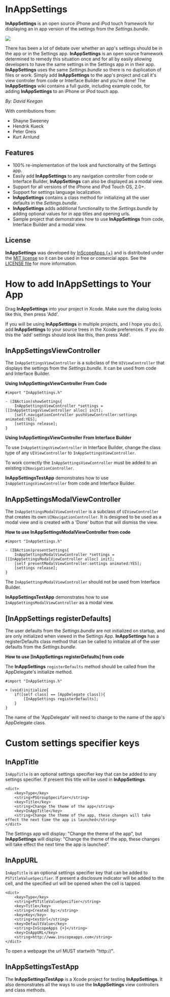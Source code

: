 InAppSettings
========

**InAppSettings** is an open source iPhone and iPod touch framework for displaying an 
in app version of the settings from the *Settings.bundle*. 

![](https://github.com/InScopeApps/InAppSettings/raw/master/InAppSettings.png)

There has been a lot of debate over whether an app's settings should be in the 
app or in the Settings app. **InAppSettings** is an open source framework determined 
to remedy this situation once and for all by easily allowing developers to have 
the same settings in the Settings app in in their app. **InAppSettings** uses the 
same *Settings.bundle* so there is no duplication of files or work. Simply add 
**InAppSettings** to the app's project and call it's view controler from code or 
Interface Builder and you're done! The **InAppSettings** wiki contains a full guide, 
including example code, for adding **InAppSettings** to an iPhone or iPod touch app. 

*By: David Keegan*

With contributions from:

* Shayne Sweeney
* Hendrik Kueck
* Peter Greis
* Kurt Arnlund

Features
--------
* 100% re-implementation of the look and functionality of the Settings app.
* Easily add **InAppSettings** to any navigation controller from code or Interface Builder, **InAppSettings** can also be displayed as a modal view.
* Support for all versions of the iPhone and iPod Touch OS, 2.0+.
* Support for settings language localization.
* **InAppSettings** contains a class method for initializing all the user defaults in the *Settings.bundle*.
* **InAppSettings** adds additional functionality to the *Settings.bundle* by adding optional values for in app titles and opening urls.
* Sample project that demonstrates how to use **InAppSettings** from code, Interface Builder and a modal view.

License
--------
**InAppSettings** was developed by [InScopeApps {+}](http://inscopeapps.com/) and is distributed under the [MIT license](http://www.opensource.org/licenses/mit-license.php) so it can be used in free or comercial apps. See the [LICENSE file](https://github.com/InScopeApps/InAppSettings/blob/master/LICENSE) for more information.

How to add InAppSettings to Your App
========
Drag **InAppSettings** into your project in Xcode. Make sure the dialog looks like this, then press 'Add'.

If you will be using **InAppSettings** in multiple projects, and I hope you do:), add **InAppSettings** to your source trees in the Xcode preferences. If you do this the 'add' settings should look like this, then press 'Add'.

InAppSettingsViewController
--------
The `InAppSettingsViewController` is a subclass of the `UIViewController` that displays the settings from the *Settings.bundle*. It can be used from code and Interface Builder.

**Using InAppSettingsViewController From Code**

    #import "InAppSettings.h"
    
    - (IBAction)showSettings{
        InAppSettingsViewController *settings = [[InAppSettingsViewController alloc] init];
        [self.navigationController pushViewController:settings animated:YES];
        [settings release];
    }

**Using InAppSettingsViewController From Interface Builder**

To use `InAppSettingsViewController` in Interface Builder, change the class type of any `UIViewController` to `InAppSettingsViewController`.

To work correctly the `InAppSettingsViewController` must be added to an existing `UINavigationController`.

**InAppSettingsTestApp** demonstrates how to use `InAppSettingsViewController` from code and Interface Builder.

InAppSettingsModalViewController
--------
The `InAppSettingsModalViewController` is a subclass of `UIViewController` that creates its own `UINavigationController`. It is designed to be used as a modal view and is created with a 'Done' button that will dismiss the view.

**How to use InAppSettingsModalViewController from code**

    #import "InAppSettings.h"
    
    - (IBAction)presentSettings{
        InAppSettingsModalViewController *settings = [[InAppSettingsModalViewController alloc] init];
        [self presentModalViewController:settings animated:YES];
        [settings release];
    }

The `InAppSettingsModalViewController` should not be used from Interface Builder.

**InAppSettingsTestApp** demonstrates how to use `InAppSettingsModalViewController` as a modal view.

[InAppSettings registerDefaults]
--------
The user defaults from the *Settings.bundle* are not initialized on startup, and are only initialized when viewed in the Settings App. **InAppSettings** has a registerDefaults class method that can be called to initialize all of the user defaults from the *Settings.bundle*.

**How to use [InAppSettings registerDefaults] from code**

The **InAppSettings** `registerDefaults` method should be called from the AppDelegate's initialize method.

    #import "InAppSettings.h"
    
    + (void)initialize{
        if([self class] == [AppDelegate class]){
            [InAppSettings registerDefaults];
        }
    }

The name of the 'AppDelegate' will need to change to the name of the app's AppDelegate class.

Custom settings specifier keys
========
InAppTitle
--------
`InAppTitle` is an optional settings specifier key that can be added to any settings specifier. If present this title will be used in **InAppSettings**.
    
    <dict>
        <key>Type</key>
        <string>PSGroupSpecifier</string>
        <key>Title</key>
        <string>Change the theme of the app</string>
        <key>InAppTitle</key>
        <string>Change the theme of the app, these changes will take effect the next time the app is launched</string>
    </dict>

The Settings app will display: "Change the theme of the app", but **InAppSettings** will display: "Change the theme of the app, these changes will take effect the next time the app is launched".

InAppURL
--------
`InAppTitle` is an optional settings specifier key that can be added to `PSTitleValueSpecifier`. If present a disclosure indicator will be added to the cell, and the specified url will be opened when the cell is tapped.

    <dict>
        <key>Type</key>
        <string>PSTitleValueSpecifier</string>
        <key>Title</key>
        <string>Created by:</string>
        <key>Key</key>
        <string>testUrl</string>
        <key>DefaultValue</key>
        <string>InScopeApps {+}</string>
        <key>InAppURL</key>
        <string>http://www.inscopeapps.com</string>
    </dict>

To open a webpage the url MUST startwith "http://".

**InAppSettingsTestApp**
--------
The **InAppSettingsTestApp** is a Xcode project for testing **InAppSettings**. It also demonstrates all the ways to use the **InAppSettings** view controllers and class methods.
